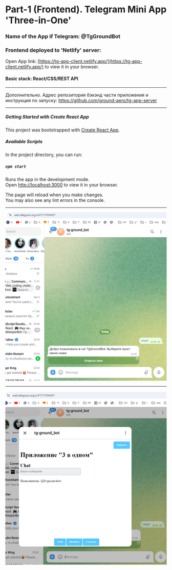 
# Part-1 (Frontend). Telegram Mini App 'Three-in-One'

### Name of the App if Telegram: @TgGroundBot

### Frontend deployed to 'Netlify' server:
Open App link: [https://tg-app-client.netlify.app/](https://tg-app-client.netlify.app/) to view it in your browser.


#### Basic stack: React/CSS/REST API

---
Дополнительно.
Адрес репозитория бэкэнд части приложения и инструкция по запуску: https://github.com/ground-aero/tg-app-server  

---


##### Getting Started with Create React App

This project was bootstrapped with [Create React App](https://github.com/facebook/create-react-app).

##### Available Scripts

In the project directory, you can run:

##### `npm start`

Runs the app in the development mode.\
Open [http://localhost:3000](http://localhost:3000) to view it in your browser.

The page will reload when you make changes.\
You may also see any lint errors in the console.  

---

![img-1](/images/startMenu.png)  

---

![img-1](/images/chatWindow.png)





